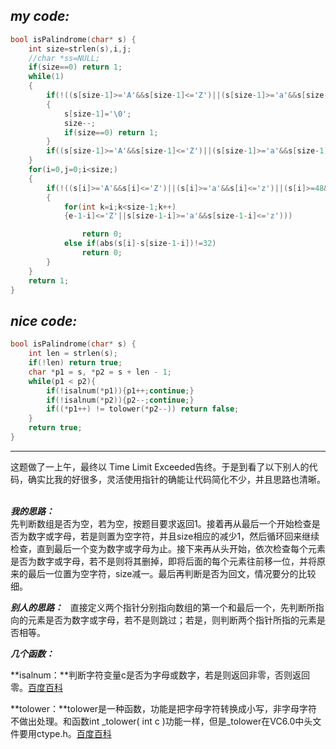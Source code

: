 ***my code:***
--------
```c
bool isPalindrome(char* s) {
    int size=strlen(s),i,j;
    //char *ss=NULL;
    if(size==0) return 1;
    while(1)
    {
        if(!((s[size-1]>='A'&&s[size-1]<='Z')||(s[size-1]>='a'&&s[size-1]<='z')||(s[size-1]>=48&&s[size-1]<=57)))
        {
            s[size-1]='\0';
            size--;
            if(size==0) return 1;
        }
        if((s[size-1]>='A'&&s[size-1]<='Z')||(s[size-1]>='a'&&s[size-1]<='z')||(s[size-1]>=48&&s[size-1]<=57)) break;
    }
    for(i=0,j=0;i<size;)
    {
        if(!((s[i]>='A'&&s[i]<='Z')||(s[i]>='a'&&s[i]<='z')||(s[i]>=48&&s[i]<=57))) 
        {
            for(int k=i;k<size-1;k++)
            {e-1-i]<='Z'||s[size-1-i]>='a'&&s[size-1-i]<='z')))

                return 0;
            else if(abs(s[i]-s[size-1-i])!=32)
                return 0;
        }
    }
    return 1;
}
```
***nice code:***
---------
```c
bool isPalindrome(char* s) {
    int len = strlen(s);
    if(!len) return true;
    char *p1 = s, *p2 = s + len - 1;
    while(p1 < p2){
        if(!isalnum(*p1)){p1++;continue;}
        if(!isalnum(*p2)){p2--;continue;}
        if((*p1++) != tolower(*p2--)) return false;
    }
    return true;
}
```
*****************
这题做了一上午，最终以	Time Limit Exceeded告终。于是到看了以下别人的代码，确实比我的好很多，灵活使用指针的确能让代码简化不少，并且思路也清晰。   

***我的思路：***  
先判断数组是否为空，若为空，按题目要求返回1。接着再从最后一个开始检查是否为数字或字母，若是则置为空字符，并且size相应的减少1，然后循环回来继续检查，直到最后一个变为数字或字母为止。接下来再从头开始，依次检查每个元素是否为数字或字母，若不是则将其删掉，即将后面的每个元素往前移一位，并将原来的最后一位置为空字符，size减一。最后再判断是否为回文，情况要分的比较细。   

***别人的思路：***   
直接定义两个指针分别指向数组的第一个和最后一个，先判断所指向的元素是否为数字或字母，若不是则跳过；若是，则判断两个指针所指的元素是否相等。   

***几个函数：***   

**isalnum：**判断字符变量c是否为字母或数字，若是则返回非零，否则返回零。[百度百科](https://baike.baidu.com/item/isalnum/387328?fr=aladdin)   

**tolower：**tolower是一种函数，功能是把字母字符转换成小写，非字母字符不做出处理。和函数int _tolower( int c )功能一样，但是_tolower在VC6.0中头文件要用ctype.h。[百度百科](https://baike.baidu.com/item/tolower/6389989?fr=aladdin)
